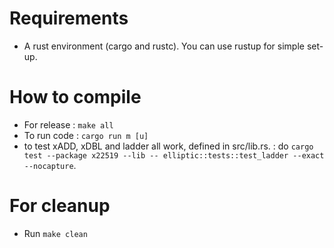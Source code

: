 # Requirements

- A rust environment (cargo and rustc). You can use rustup for simple set-up.

# How to compile

- For release : `make all`
- To run code : `cargo run m [u]`
- to test xADD, xDBL and ladder all work, defined in src/lib.rs. : do `cargo test --package x22519 --lib -- elliptic::tests::test_ladder --exact --nocapture`.

# For cleanup

- Run `make clean`
